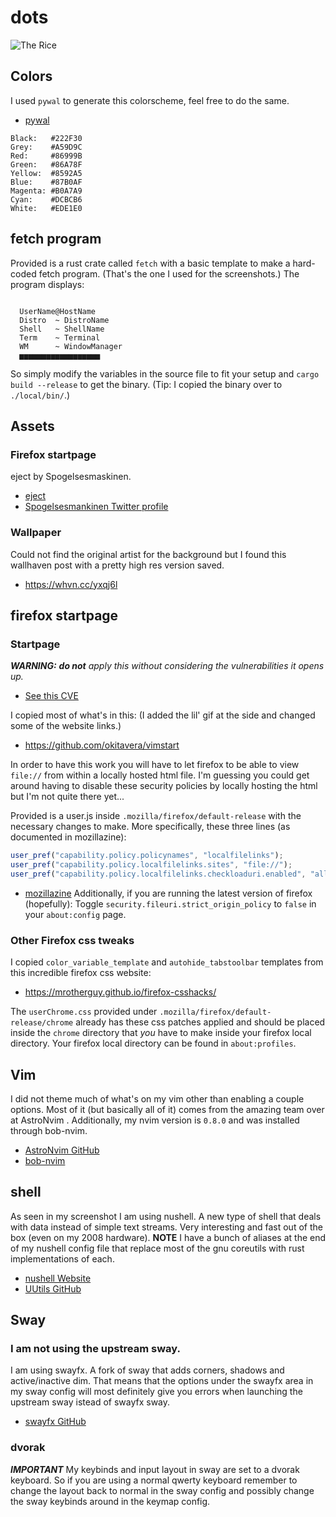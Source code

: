 <!-- LTeX: language=en,es -->

# dots

![The Rice](https://media.discordapp.net/attachments/635625917623828520/1085283400610488442/rice_comp.png)

## Colors
I used `pywal` to generate this colorscheme, feel free to do the same.
* [pywal](https://github.com/dylanaraps/pywal)

```
Black:   #222F30
Grey:    #A59D9C
Red:     #86999B
Green:   #86A78F
Yellow:  #8592A5
Blue:    #87B0AF
Magenta: #B0A7A9
Cyan:    #DCBCB6
White:   #EDE1E0
```

## fetch program
Provided is a rust crate called `fetch` with a basic template to make a hard-coded fetch program.
(That's the one I used for the screenshots.)
The program displays:
```

  UserName@HostName
  Distro  ~ DistroName
  Shell   ~ ShellName
  Term    ~ Terminal
  WM      ~ WindowManager
  ▅▅▅▅▅▅▅▅▅▅▅▅▅▅▅▅▅▅

```

So simply modify the variables in the source file to fit your setup and `cargo build --release` to get the binary.
(Tip: I copied the binary over to `./local/bin/`.)

## Assets

### Firefox startpage
eject by Spogelsesmaskinen.
* [eject](https://twitter.com/spogelsemaskine/status/1607752472331689991) 
* [Spogelsesmankinen Twitter profile](https://twitter.com/spogelsemaskine)

### Wallpaper
Could not find the original artist for the background but I found this wallhaven post with a pretty high res version saved.
* https://whvn.cc/yxqj6l

## firefox startpage
### Startpage
***WARNING:*** _**do not** apply this without considering the vulnerabilities it opens up._
* [See this CVE](https://www.mozilla.org/en-US/security/advisories/mfsa2019-21/#CVE-2019-11730)

I copied most of what's in this:
(I added the lil' gif at the side and changed some of the website links.)
* https://github.com/okitavera/vimstart

In order to have this work you will have to let firefox to be able to view `file://` from within a locally hosted html file.
I'm guessing you could get around having to disable these security policies by locally hosting the html but I'm not quite there yet...

Provided is a user.js inside `.mozilla/firefox/default-release` with the necessary changes to make.
More specifically, these three lines (as documented in mozillazine):
```js
user_pref("capability.policy.policynames", "localfilelinks");
user_pref("capability.policy.localfilelinks.sites", "file://");
user_pref("capability.policy.localfilelinks.checkloaduri.enabled", "allAccess");
```
* [mozillazine](https://kb.mozillazine.org/Links_to_local_pages_do_not_work)
Additionally, if you are running the latest version of firefox (hopefully):
Toggle `security.fileuri.strict_origin_policy` to `false` in your `about:config` page.

### Other Firefox css tweaks
I copied `color_variable_template` and `autohide_tabstoolbar` templates from this incredible firefox css website:
* https://mrotherguy.github.io/firefox-csshacks/

The `userChrome.css` provided under `.mozilla/firefox/default-release/chrome` already has these css patches applied and should be placed inside the `chrome` directory that *you* have to make inside your firefox local directory.
Your firefox local directory can be found in `about:profiles`.

## Vim
I did not theme much of what's on my vim other than enabling a couple options.
Most of it (but basically all of it) comes from the amazing team over at AstroNvim .
Additionally, my nvim version is `0.8.0` and was installed through bob-nvim.
* [AstroNvim GitHub](https://github.com/AstroNvim/AstroNvim)
* [bob-nvim](https://crates.io/crates/bob-nvim)

## shell
As seen in my screenshot I am using nushell.
A new type of shell that deals with data instead of simple text streams.
Very interesting and fast out of the box (even on my 2008 hardware).
**NOTE** I have a bunch of aliases at the end of my nushell config file that replace most of the gnu coreutils with rust implementations of each.
* [nushell Website](https://www.nushell.sh/)
* [UUtils GitHub](https://github.com/uutils/coreutils)

## Sway
### I am not using the upstream sway.
I am using swayfx.
A fork of sway that adds corners, shadows and active/inactive dim.
That means that the options under the swayfx area in my sway config will most definitely give you errors when launching the upstream sway istead of swayfx sway.
* [swayfx GitHub](https://github.com/WillPower3309/swayfx)

### dvorak
***IMPORTANT***
My keybinds and input layout in sway are set to a dvorak keyboard.
So if you are using a normal qwerty keyboard remember to change the layout back to normal in the sway config and possibly change the sway keybinds around in the keymap config.
